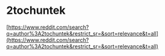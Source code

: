# 2tochuntek

[https://www.reddit.com/search?q=author%3A2tochuntek&restrict_sr=&sort=relevance&t=all](https://www.reddit.com/search?q=author%3A2tochuntek&restrict_sr=&sort=relevance&t=all)